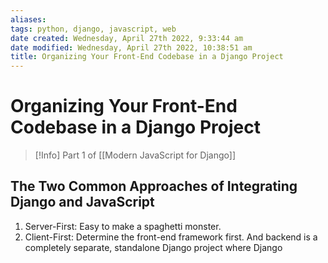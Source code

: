 ```yaml
---
aliases: 
tags: python, django, javascript, web
date created: Wednesday, April 27th 2022, 9:33:44 am
date modified: Wednesday, April 27th 2022, 10:38:51 am
title: Organizing Your Front-End Codebase in a Django Project
---
```


# Organizing Your Front-End Codebase in a Django Project

> [!Info]
> Part 1 of [[Modern JavaScript for Django]]

## The Two Common Approaches of Integrating Django and JavaScript

1. Server-First: Easy to make a spaghetti monster.
2. Client-First: Determine the front-end framework first. And backend is a completely separate, standalone Django project where Django 


